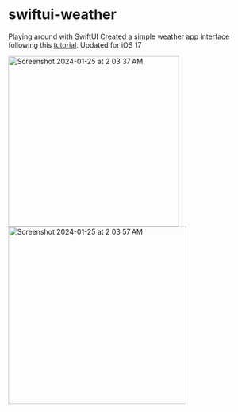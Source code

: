# swiftui-weather
Playing around with SwiftUI
Created a simple weather app interface following this [tutorial](https://www.youtube.com/watch?v=b1oC7sLIgpI).
Updated for iOS 17

<img width="344" alt="Screenshot 2024-01-25 at 2 03 37 AM" src="https://github.com/elizabethhky/swiftui-weather/assets/97357632/de6bce45-d53e-42ce-8c90-185bb0f8f88d">
<img width="359" alt="Screenshot 2024-01-25 at 2 03 57 AM" src="https://github.com/elizabethhky/swiftui-weather/assets/97357632/5c3df327-60dd-4b7f-b141-44927d70654f">
